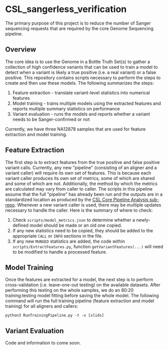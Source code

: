 # CSL_sangerless_verification
The primary purpose of this project is to reduce the number of Sanger sequencing requests that are required by the core Genome Sequencing pipeline.

## Overview
The core idea is to use the Genome in a Bottle Truth Set(s) to gather a collection of high confidence variants that can be used to train a model to detect when a variant is likely a true positive (i.e. a real variant) or a false positive. This repository contains scripts necessary to perform the steps to create and then use these models. The following summarizes the steps:

1. Feature extraction - translate variant-level statistics into numerical features
2. Model training - trains multiple models using the extracted features and reports multiple summary statistics on performance
3. Variant evaluation - runs the models and reports whether a variant needs to be Sanger-confirmed or not

Currently, we have three NA12878 samples that are used for feature extraction and model training.

## Feature Extraction
The first step is to extract features from the true positive and false positive variant calls. Currently, any new "pipeline" (consisting of an aligner and a variant caller) will require its own set of features. This is because each variant caller produces its own set of metrics, some of which are shared and some of which are not. Additionally, the method by which the metrics are calculated may vary from caller to caller. The scripts in this pipeline assume that the full "pipeline" has already been run and the outputs are in a standardized location as produced by the [CSL Core Pipeline Analysis sub-repo](https://github.com/HudsonAlpha/CSL_validations/tree/master/core_pipeline_analysis). Whenever a new variant caller is used, there may be multiple updates necessary to handle the caller.  Here is the summary of where to check:

1. Check `scripts/model_metrics.json` to determine whether a newly-defined model should be made or an old one copied.
2. If any new statistics need to be copied, they should be added to the appropriate `CALL` or `INFO` sections in the file.
3. If any new `MUNGED` statistics are added, the code within `scripts/ExtractFeatures.py`, function `getVariantFeatures(...)` will need to be modified to handle a processed feature.

## Model Training
Once the features are extracted for a model, the next step is to perform cross-validation (i.e. leave-one-out testing) on the available datasets. After performing this testing on the whole samples, we do an 80:20 training:testing model fitting before saving the whole model. The following command will run the full training pipeline (feature extraction and model training) for all aligners and callers:

```
python3 RunTrainingPipeline.py -t -x [slids]
```

## Variant Evaluation
Code and information to come soon.